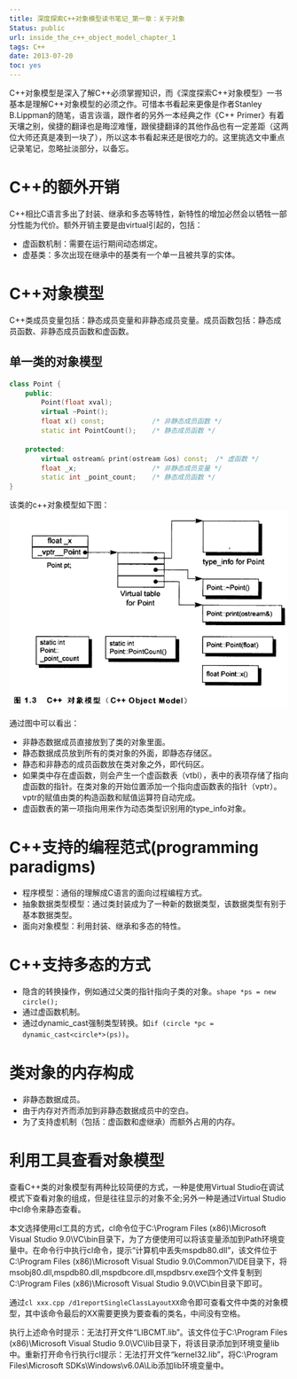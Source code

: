 ```yaml
---
title: 深度探索C++对象模型读书笔记_第一章：关于对象
Status: public
url: inside_the_c++_object_model_chapter_1
tags: C++
date: 2013-07-20
toc: yes
---
```


C++对象模型是深入了解C++必须掌握知识，而《深度探索C++对象模型》一书基本是理解C++对象模型的必须之作。可惜本书看起来更像是作者Stanley B.Lippman的随笔，语言诙谐，跟作者的另外一本经典之作《C++ Primer》有着天壤之别，侯捷的翻译也是晦涩难懂，跟侯捷翻译的其他作品也有一定差距（这两位大师还真是凑到一块了），所以这本书看起来还是很吃力的。这里挑选文中重点记录笔记，忽略扯淡部分，以备忘。

# C++的额外开销

C++相比C语言多出了封装、继承和多态等特性，新特性的增加必然会以牺牲一部分性能为代价。额外开销主要是由virtual引起的，包括：

* 虚函数机制：需要在运行期间动态绑定。
* 虚基类：多次出现在继承中的基类有一个单一且被共享的实体。

# C++对象模型

C++类成员变量包括：静态成员变量和非静态成员变量。成员函数包括：静态成员函数、非静态成员函数和虚函数。

## 单一类的对象模型

```c++
class Point {
    public:
        Point(float xval);
        virtual ~Point();
        float x() const;            /* 非静态成员函数 */                                                                                                                         
        static int PointCount();    /* 静态成员函数 */  

    protected:
        virtual ostream& print(ostream &os) const;  /* 虚函数 */  
        float _x;                   /* 非静态成员变量 */  
        static int _point_count;    /* 静态成员函数 */  
}
```
该类的c++对象模型如下图：
![Image Title](/ref/c++/c++_object_model/chapter1_1.PNG)

通过图中可以看出：

* 非静态数据成员直接放到了类的对象里面。
* 静态数据成员放到所有的类对象的外面，即静态存储区。
* 静态和非静态的成员函数放在类对象之外，即代码区。
* 如果类中存在虚函数，则会产生一个虚函数表（vtbl），表中的表项存储了指向虚函数的指针。在类对象的开始位置添加一个指向虚函数表的指针（vptr）。vptr的赋值由类的构造函数和赋值运算符自动完成。
* 虚函数表的第一项指向用来作为动态类型识别用的type_info对象。

# C++支持的编程范式(programming paradigms)

* 程序模型：通俗的理解成C语言的面向过程编程方式。
* 抽象数据类型模型：通过类封装成为了一种新的数据类型，该数据类型有别于基本数据类型。
* 面向对象模型：利用封装、继承和多态的特性。

# C++支持多态的方式

* 隐含的转换操作，例如通过父类的指针指向子类的对象。`shape *ps = new circle();`
* 通过虚函数机制。
* 通过dynamic_cast强制类型转换。如`if (circle *pc = dynamic_cast<circle*>(ps))`。

# 类对象的内存构成

* 非静态数据成员。
* 由于内存对齐而添加到非静态数据成员中的空白。
* 为了支持虚机制（包括：虚函数和虚继承）而额外占用的内存。

# 利用工具查看对象模型

查看C++类的对象模型有两种比较简便的方式，一种是使用Virtual Studio在调试模式下查看对象的组成，但是往往显示的对象不全;另外一种是通过Virtual Studio中cl命令来静态查看。

本文选择使用cl工具的方式，cl命令位于C:\Program Files (x86)\Microsoft Visual Studio 9.0\VC\bin目录下，为了方便使用可以将该变量添加到Path环境变量中。在命令行中执行cl命令，提示“计算机中丢失mspdb80.dll”，该文件位于C:\Program Files (x86)\Microsoft Visual Studio 9.0\Common7\IDE目录下，将msobj80.dll,mspdb80.dll,mspdbcore.dll,mspdbsrv.exe四个文件复制到C:\Program Files (x86)\Microsoft Visual Studio 9.0\VC\bin目录下即可。

通过`cl xxx.cpp /d1reportSingleClassLayoutXX`命令即可查看文件中类的对象模型，其中该命令最后的XX需要更换为要查看的类名，中间没有空格。

执行上述命令时提示：无法打开文件“LIBCMT.lib”。该文件位于C:\Program Files (x86)\Microsoft Visual Studio 9.0\VC\lib目录下，将该目录添加到环境变量lib中。重新打开命令行执行cl提示：无法打开文件“kernel32.lib”，将C:\Program Files\Microsoft SDKs\Windows\v6.0A\Lib添加lib环境变量中。

